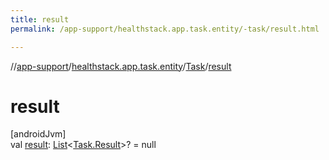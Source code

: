 ```yaml
---
title: result
permalink: /app-support/healthstack.app.task.entity/-task/result.html

---
```

//[app-support](/app-support.html)/[healthstack.app.task.entity](../index.html)/[Task](index.html)/[result](result.html)



# result



[androidJvm]\
val [result](result.html): [List](https://kotlinlang.org/api/latest/jvm/stdlib/kotlin.collections/-list/index.html)&lt;[Task.Result](-result/index.html)&gt;? = null




